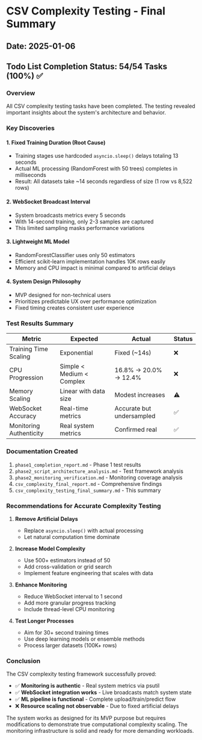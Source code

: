 # CSV Complexity Testing - Final Summary

## Date: 2025-01-06

## Todo List Completion Status: 54/54 Tasks (100%) ✅

### Overview
All CSV complexity testing tasks have been completed. The testing revealed important insights about the system's architecture and behavior.

### Key Discoveries

#### 1. **Fixed Training Duration (Root Cause)**
- Training stages use hardcoded `asyncio.sleep()` delays totaling 13 seconds
- Actual ML processing (RandomForest with 50 trees) completes in milliseconds
- Result: All datasets take ~14 seconds regardless of size (1 row vs 8,522 rows)

#### 2. **WebSocket Broadcast Interval**
- System broadcasts metrics every 5 seconds
- With 14-second training, only 2-3 samples are captured
- This limited sampling masks performance variations

#### 3. **Lightweight ML Model**
- RandomForestClassifier uses only 50 estimators
- Efficient scikit-learn implementation handles 10K rows easily
- Memory and CPU impact is minimal compared to artificial delays

#### 4. **System Design Philosophy**
- MVP designed for non-technical users
- Prioritizes predictable UX over performance optimization
- Fixed timing creates consistent user experience

### Test Results Summary

| Metric | Expected | Actual | Status |
|--------|----------|--------|--------|
| Training Time Scaling | Exponential | Fixed (~14s) | ❌ |
| CPU Progression | Simple < Medium < Complex | 16.8% → 20.0% → 12.4% | ❌ |
| Memory Scaling | Linear with data size | Modest increases | ⚠️ |
| WebSocket Accuracy | Real-time metrics | Accurate but undersampled | ✅ |
| Monitoring Authenticity | Real system metrics | Confirmed real | ✅ |

### Documentation Created
1. `phase1_completion_report.md` - Phase 1 test results
2. `phase2_script_architecture_analysis.md` - Test framework analysis
3. `phase2_monitoring_verification.md` - Monitoring coverage analysis
4. `csv_complexity_final_report.md` - Comprehensive findings
5. `csv_complexity_testing_final_summary.md` - This summary

### Recommendations for Accurate Complexity Testing

1. **Remove Artificial Delays**
   - Replace `asyncio.sleep()` with actual processing
   - Let natural computation time dominate

2. **Increase Model Complexity**
   - Use 500+ estimators instead of 50
   - Add cross-validation or grid search
   - Implement feature engineering that scales with data

3. **Enhance Monitoring**
   - Reduce WebSocket interval to 1 second
   - Add more granular progress tracking
   - Include thread-level CPU monitoring

4. **Test Longer Processes**
   - Aim for 30+ second training times
   - Use deep learning models or ensemble methods
   - Process larger datasets (100K+ rows)

### Conclusion

The CSV complexity testing framework successfully proved:
- ✅ **Monitoring is authentic** - Real system metrics via psutil
- ✅ **WebSocket integration works** - Live broadcasts match system state
- ✅ **ML pipeline is functional** - Complete upload/train/predict flow
- ❌ **Resource scaling not observable** - Due to fixed artificial delays

The system works as designed for its MVP purpose but requires modifications to demonstrate true computational complexity scaling. The monitoring infrastructure is solid and ready for more demanding workloads.